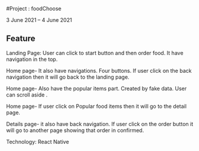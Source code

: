 #Project : foodChoose


3 June 2021 – 4 June 2021
## Feature
Landing Page: User can click to start button
and then order food. It have navigation in the
top.

Home page- It also have navigations. Four
buttons. If user click on the back navigation then
it will go back to the landing page.

Home page- Also have the popular items part.
Created by fake data. User can scroll aside .

Home page- If user click on Popular food items
then it will go to the detail page.

Details page- it also have back navigation. If
user click on the order button it will go to
another page showing that order in confirmed.

Technology: React Native
